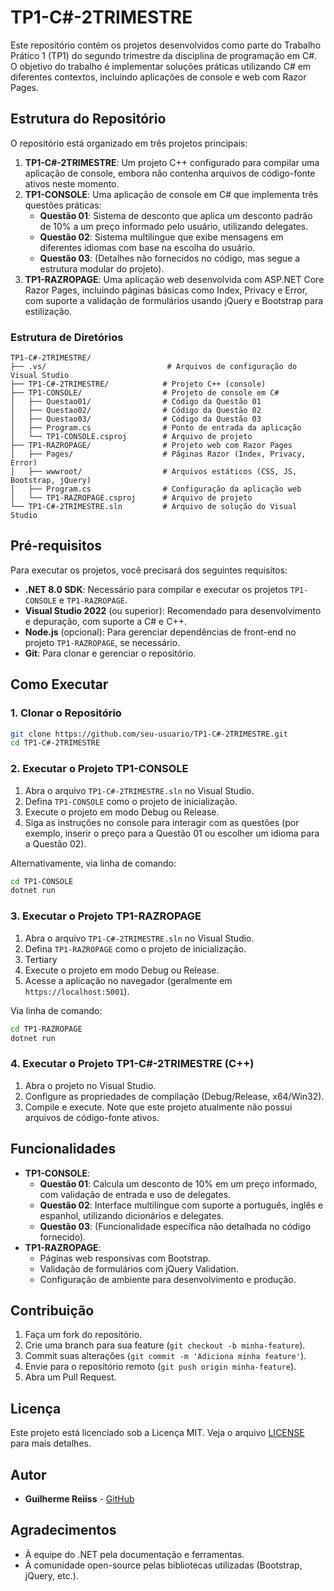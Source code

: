 
# TP1-C#-2TRIMESTRE

Este repositório contém os projetos desenvolvidos como parte do Trabalho Prático 1 (TP1) do segundo trimestre da disciplina de programação em C#. O objetivo do trabalho é implementar soluções práticas utilizando C# em diferentes contextos, incluindo aplicações de console e web com Razor Pages.

## Estrutura do Repositório

O repositório está organizado em três projetos principais:

1. **TP1-C#-2TRIMESTRE**: Um projeto C++ configurado para compilar uma aplicação de console, embora não contenha arquivos de código-fonte ativos neste momento.
2. **TP1-CONSOLE**: Uma aplicação de console em C# que implementa três questões práticas:
   - **Questão 01**: Sistema de desconto que aplica um desconto padrão de 10% a um preço informado pelo usuário, utilizando delegates.
   - **Questão 02**: Sistema multilíngue que exibe mensagens em diferentes idiomas com base na escolha do usuário.
   - **Questão 03**: (Detalhes não fornecidos no código, mas segue a estrutura modular do projeto).
3. **TP1-RAZROPAGE**: Uma aplicação web desenvolvida com ASP.NET Core Razor Pages, incluindo páginas básicas como Index, Privacy e Error, com suporte a validação de formulários usando jQuery e Bootstrap para estilização.

### Estrutura de Diretórios

```
TP1-C#-2TRIMESTRE/
├── .vs/                           # Arquivos de configuração do Visual Studio
├── TP1-C#-2TRIMESTRE/            # Projeto C++ (console)
├── TP1-CONSOLE/                  # Projeto de console em C#
│   ├── Questao01/                # Código da Questão 01
│   ├── Questao02/                # Código da Questão 02
│   ├── Questao03/                # Código da Questão 03
│   ├── Program.cs                # Ponto de entrada da aplicação
│   └── TP1-CONSOLE.csproj        # Arquivo de projeto
├── TP1-RAZROPAGE/                # Projeto web com Razor Pages
│   ├── Pages/                    # Páginas Razor (Index, Privacy, Error)
│   ├── wwwroot/                  # Arquivos estáticos (CSS, JS, Bootstrap, jQuery)
│   ├── Program.cs                # Configuração da aplicação web
│   └── TP1-RAZROPAGE.csproj      # Arquivo de projeto
└── TP1-C#-2TRIMESTRE.sln         # Arquivo de solução do Visual Studio
```

## Pré-requisitos

Para executar os projetos, você precisará dos seguintes requisitos:

- **.NET 8.0 SDK**: Necessário para compilar e executar os projetos `TP1-CONSOLE` e `TP1-RAZROPAGE`.
- **Visual Studio 2022** (ou superior): Recomendado para desenvolvimento e depuração, com suporte a C# e C++.
- **Node.js** (opcional): Para gerenciar dependências de front-end no projeto `TP1-RAZROPAGE`, se necessário.
- **Git**: Para clonar e gerenciar o repositório.

## Como Executar

### 1. Clonar o Repositório
```bash
git clone https://github.com/seu-usuario/TP1-C#-2TRIMESTRE.git
cd TP1-C#-2TRIMESTRE
```

### 2. Executar o Projeto TP1-CONSOLE
1. Abra o arquivo `TP1-C#-2TRIMESTRE.sln` no Visual Studio.
2. Defina `TP1-CONSOLE` como o projeto de inicialização.
3. Execute o projeto em modo Debug ou Release.
4. Siga as instruções no console para interagir com as questões (por exemplo, inserir o preço para a Questão 01 ou escolher um idioma para a Questão 02).

Alternativamente, via linha de comando:
```bash
cd TP1-CONSOLE
dotnet run
```

### 3. Executar o Projeto TP1-RAZROPAGE
1. Abra o arquivo `TP1-C#-2TRIMESTRE.sln` no Visual Studio.
2. Defina `TP1-RAZROPAGE` como o projeto de inicialização.
3. Tertiary
4. Execute o projeto em modo Debug ou Release.
5. Acesse a aplicação no navegador (geralmente em `https://localhost:5001`).

Via linha de comando:
```bash
cd TP1-RAZROPAGE
dotnet run
```

### 4. Executar o Projeto TP1-C#-2TRIMESTRE (C++)
1. Abra o projeto no Visual Studio.
2. Configure as propriedades de compilação (Debug/Release, x64/Win32).
3. Compile e execute. Note que este projeto atualmente não possui arquivos de código-fonte ativos.

## Funcionalidades

- **TP1-CONSOLE**:
  - **Questão 01**: Calcula um desconto de 10% em um preço informado, com validação de entrada e uso de delegates.
  - **Questão 02**: Interface multilíngue com suporte a português, inglês e espanhol, utilizando dicionários e delegates.
  - **Questão 03**: (Funcionalidade específica não detalhada no código fornecido).
- **TP1-RAZROPAGE**:
  - Páginas web responsivas com Bootstrap.
  - Validação de formulários com jQuery Validation.
  - Configuração de ambiente para desenvolvimento e produção.

## Contribuição

1. Faça um fork do repositório.
2. Crie uma branch para sua feature (`git checkout -b minha-feature`).
3. Commit suas alterações (`git commit -m 'Adiciona minha feature'`).
4. Envie para o repositório remoto (`git push origin minha-feature`).
5. Abra um Pull Request.

## Licença

Este projeto está licenciado sob a Licença MIT. Veja o arquivo [LICENSE](LICENSE) para mais detalhes.

## Autor

- **Guilherme Reiiss** - [GitHub](https://github.com/seu-usuario)

## Agradecimentos

- À equipe do .NET pela documentação e ferramentas.
- À comunidade open-source pelas bibliotecas utilizadas (Bootstrap, jQuery, etc.).
